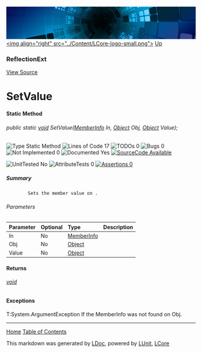 ![](../Content/LCore-banner-small.png "")
[&lt;img align=&quot;right&quot; src=&quot;../Content/LCore-logo-small.png&quot;&gt;](../../README.md)
[Up](ReflectionExt.md)

### ReflectionExt
[View Source](../Extensions/Reference%20Types/ReflectionExt.cs)

# SetValue

#### Static Method

###### public static [void](https://msdn.microsoft.com/en-us/library/system.void.aspx) SetValue([MemberInfo](https://msdn.microsoft.com/en-us/library/system.reflection.memberinfo.aspx) In, [Object](https://msdn.microsoft.com/en-us/library/system.object.aspx) Obj, [Object](https://msdn.microsoft.com/en-us/library/system.object.aspx) Value);

![Type Static Method](http://b.repl.ca/v1/Type-Static%20Method-blue.png "") ![Lines of Code 17](http://b.repl.ca/v1/Lines%20of%20Code-17-blue.png "") ![TODOs 0](http://b.repl.ca/v1/TODOs-0-green.png "") ![Bugs 0](http://b.repl.ca/v1/Bugs-0-green.png "") ![Not Implemented 0](http://b.repl.ca/v1/Not%20Implemented-0-green.png "") ![Documented Yes](http://b.repl.ca/v1/Documented-Yes-brightgreen.png "") [![SourceCode Available](http://b.repl.ca/v1/SourceCode-Available-brightgreen.png "")](../Extensions/Reference%20Types/ReflectionExt.cs#L1104)

![UnitTested No](http://b.repl.ca/v1/UnitTested-No-lightgrey.png "") ![AttributeTests 0](http://b.repl.ca/v1/AttributeTests-0-lightgrey.png "") [![Assertions 0](http://b.repl.ca/v1/Assertions-0-lightgrey.png "")](../Extensions/Reference%20Types/ReflectionExt.cs)

##### Summary

            Sets the member value on .
            

###### Parameters

Parameter | Optional | Type | Description
:---  | :---  | :---  | :--- 
In | No | [MemberInfo](https://msdn.microsoft.com/en-us/library/system.reflection.memberinfo.aspx) | 
Obj | No | [Object](https://msdn.microsoft.com/en-us/library/system.object.aspx) | 
Value | No | [Object](https://msdn.microsoft.com/en-us/library/system.object.aspx) | 


#### Returns

###### [void](https://msdn.microsoft.com/en-us/library/system.void.aspx)

#### Exceptions
T:System.ArgumentException If the MemberInfo  was not found on Obj.



---

[Home](../../README.md) [Table of Contents](../../TableOfContents.md)

This markdown was generated by [LDoc](https://github.com/CodeSingularity/LDoc), powered by [LUnit](https://github.com/CodeSingularity/LUnit), [LCore](https://github.com/CodeSingularity/LCore)
